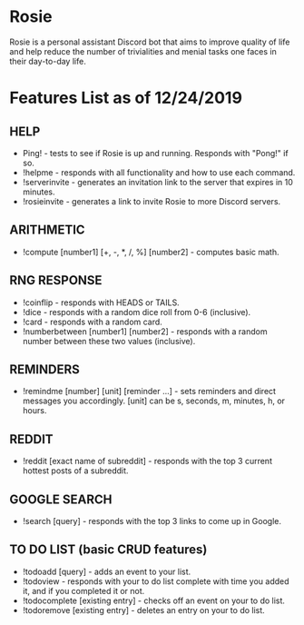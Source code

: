# Rosie
Rosie is a personal assistant Discord bot that aims to improve quality of life and help reduce the number of trivialities and menial tasks one faces in their day-to-day life.

# Features List as of 12/24/2019

## HELP
+ Ping! - tests to see if Rosie is up and running. Responds with "Pong!" if so.
+ !helpme - responds with all functionality and how to use each command.
+ !serverinvite - generates an invitation link to the server that expires in 10 minutes.
+ !rosieinvite - generates a link to invite Rosie to more Discord servers.

## ARITHMETIC
+ !compute [number1] [+, -, *, /, %] [number2] - computes basic math.

## RNG RESPONSE
+ !coinflip - responds with HEADS or TAILS.
+ !dice - responds with a random dice roll from 0-6 (inclusive).
+ !card - responds with a random card.
+ !numberbetween [number1] [number2] - responds with a random number between these two values (inclusive).

## REMINDERS
+ !remindme [number] [unit] [reminder ...] - sets reminders and direct messages you accordingly. [unit] can be s, seconds, m, minutes, h, or hours.

## REDDIT
+ !reddit [exact name of subreddit] - responds with the top 3 current hottest posts of a subreddit.  

## GOOGLE SEARCH
+ !search [query] - responds with the top 3 links to come up in Google.  

## TO DO LIST (basic CRUD features)
+ !todoadd [query] - adds an event to your list.
+ !todoview - responds with your to do list complete with time you added it, and if you completed it or not.
+ !todocomplete [existing entry] - checks off an event on your to do list.
+ !todoremove [existing entry] - deletes an entry on your to do list.
